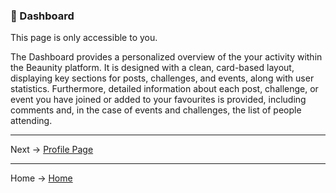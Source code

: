 ### 🌟 Dashboard

This page is only accessible to you. 

The Dashboard provides a personalized overview of the your activity within the Beaunity platform.
It is designed with a clean, card-based layout, displaying key sections for posts, challenges, and events, along 
with user statistics. Furthermore, detailed information about each post, challenge, or event you have joined or added
to your favourites is provided, including comments and, in the case of events and challenges, the list of people attending.








---
Next -> [Profile Page](https://github.com/denniesia/beaunity/blob/main/docs/pages/profile.md)

--- 
Home -> [Home](https://github.com/denniesia/beaunity/blob/main/README.md)
